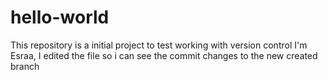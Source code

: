 # hello-world
This repository is a initial project to test working with version control
I'm Esraa, I edited the file so i can see the commit changes to the new created branch
